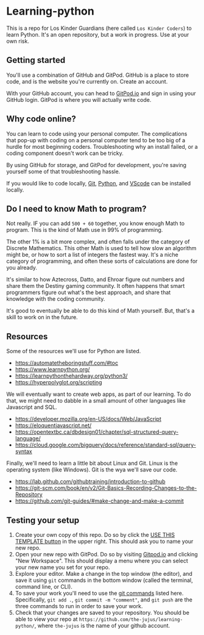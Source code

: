 # Learning-python

This is a repo for Los Kinder Guardians (here called `Los Kinder Coders`) to learn Python. It's an open repository, but a work in progress. Use at your own risk.

## Getting started

You'll use a combination of GitHub and GitPod. GitHub is a place to store code, and is the website you're currently on. Create an account.

With your GitHub account, you can head to [GitPod.io](https://gitpod.io/) and sign in using your GitHub login. GitPod is where you will actually write code.

## Why code online?

You can learn to code using your personal computer. The complications that pop-up with coding on a personal computer tend to be too big of a hurdle for most beginning coders. Troubleshooting why an install failed, or a coding component doesn't work can be tricky. 

By using GitHub for storage, and GitPod for development, you're saving yourself some of that troubleshooting hassle. 

If you would like to code locally, [Git](https://git-scm.com/downloads), [Python](https://www.python.org/downloads/), and [VScode](https://code.visualstudio.com/) can be installed locally.

## Do I need to know Math to program?

Not really. IF you can add `500 + 60` together, you know enough Math to program. This is the kind of Math use in 99% of programming. 

The other 1% is a bit more complex, and often falls under the category of Discrete Mathematics. This other Math is used to tell how slow an algorithm might be, or how to sort a list of integers the fastest way. It's a niche category of programming, and often these sorts of calculations are done for you already.

It's similar to how Aztecross, Datto, and Ehroar figure out numbers and share them the Destiny gaming community. It often happens that smart programmers figure out what's the best approach, and share that knowledge with the coding community. 

It's good to eventually be able to do this kind of Math yourself. But, that's a skill to work on in the future.

## Resources

Some of the resources we'll use for Python are listed.

- https://automatetheboringstuff.com/#toc
- https://www.learnpython.org/
- https://learnpythonthehardway.org/python3/
- https://hyperpolyglot.org/scripting

We will eventually want to create web apps, as part of our learning. To do that, we might need to dabble in a small amount of other languages like Javascript and SQL.

- https://developer.mozilla.org/en-US/docs/Web/JavaScript
- https://eloquentjavascript.net/
- https://opentextbc.ca/dbdesign01/chapter/sql-structured-query-language/
- https://cloud.google.com/bigquery/docs/reference/standard-sql/query-syntax

Finally, we'll need to learn a little bit about Linux and Git. Linux is the operating system (like Windows). Git is the wya we'll save our code.

- https://lab.github.com/githubtraining/introduction-to-github
- https://git-scm.com/book/en/v2/Git-Basics-Recording-Changes-to-the-Repository
- https://github.com/git-guides/#make-change-and-make-a-commit

## Testing your setup
1. Create your own copy of this repo. Do so by click the [USE THIS TEMPLATE button](https://docs.github.com/en/repositories/creating-and-managing-repositories/creating-a-repository-from-a-template) in the upper right. This should ask you to name your new repo.
2. Open your new repo with GitPod. Do so by visiting [Gitpod.io](https://gitpod.io/workspaces) and clicking "New Workspace". This should display a menu where you can select your new name you set for your repo.
3. Explore your editor. Make a change in the top window (the editor), and save it using `git` commands in the bottom window (called the terminal, command line, or CLI).
4. To save your work you'll need to use the [git commands](https://github.com/git-guides/#make-change-and-make-a-commit) listed here. Specifically, `git add .`, `git commit -m "comment"`, and `git push` are the three commands to run in order to save your work.
5. Check that your changes are saved to your repository. You should be able to view your repo at `https://github.com/the-jujus/learning-python/`, where `the-jujus` is the name of your github account.
